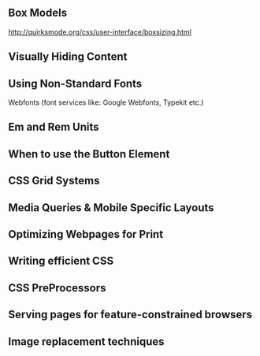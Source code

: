 Box Models 
------

http://quirksmode.org/css/user-interface/boxsizing.html

  
Visually Hiding Content
------

Using Non-Standard Fonts
------

Webfonts (font services like: Google Webfonts, Typekit etc.)

Em and Rem Units
------

When to use the Button Element
------

CSS Grid Systems
------

Media Queries & Mobile Specific Layouts
------

Optimizing Webpages for Print
------

Writing efficient CSS
------

CSS PreProcessors
------

Serving pages for feature-constrained browsers
------

Image replacement techniques
------



